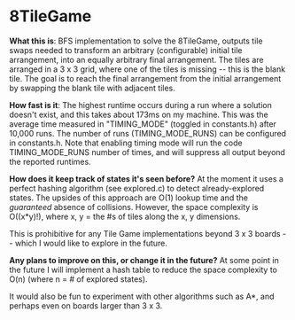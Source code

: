 # 8TileGame
**What this is**: BFS implementation to solve the 8TileGame, outputs tile swaps needed to transform
              an arbitrary (configurable) initial tile arrangement, into an equally arbitrary final arrangement.
              The tiles are arranged in a 3 x 3 grid, where one of the tiles is missing -- this is the blank tile.
              The goal is to reach the final arrangement from the initial arrangement by swapping the blank tile 
              with adjacent tiles.

**How fast is it**: The highest runtime occurs during a run where a solution doesn't exist, and this takes about 
                173ms on my machine. This was the average time measured in "TIMING_MODE" (toggled in constants.h) 
                after 10,000 runs. The number of runs (TIMING_MODE_RUNS) can be configured in constants.h. Note 
                that enabling timing mode will run the code TIMING_MODE_RUNS number of times, and will suppress 
                all output beyond the reported runtimes.

**How does it keep track of states it's seen before?**
At the moment it uses a perfect hashing algorithm (see explored.c) to detect already-explored states.
The upsides of this approach are O(1) lookup time and the *guaranteed* absence of collisions.
However, the space complexity is O((x*y)!), where x, y = the #s of tiles along the x, y dimensions.

This is prohibitive for any Tile Game implementations beyond 3 x 3 boards -- which I would like to explore in the future.

**Any plans to improve on this, or change it in the future?**
At some point in the future I will implement a hash table to reduce the space complexity
to O(n) (where n = # of explored states). 

It would also be fun to experiment with other algorithms such as A*, and perhaps even on boards larger than 3 x 3.  
